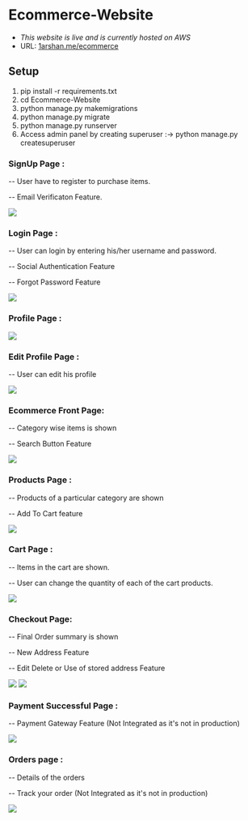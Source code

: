 # Ecommerce-Website
- *This website is live and is currently hosted on AWS*
- URL: [1arshan.me/ecommerce](http://ec2-13-234-136-218.ap-south-1.compute.amazonaws.com)

## Setup
1. pip install -r requirements.txt
2. cd Ecommerce-Website
3. python manage.py makemigrations
4. python manage.py migrate
5. python manage.py runserver
6. Access admin panel by creating superuser :->  python manage.py createsuperuser

### SignUp Page :
<p>-- User have to register to purchase items.</p>
<p>-- Email Verificaton Feature.</p>
<img src="/image_readme/register.png">

### Login Page :
<p>-- User can login by entering his/her username and password.</p>
<p>-- Social Authentication Feature</p>
<p>-- Forgot Password Feature </p>
<img src="/image_readme/login.png">

### Profile Page :
<img src="/image_readme/profile.png">

### Edit Profile Page :
<p>-- User can edit his profile</p>
<img src="/image_readme/edit profile.png">

### Ecommerce Front Page:
<p>-- Category wise items is shown</p>
<p>-- Search Button Feature</p>
<img src="/image_readme/store.png">

### Products Page :
<p>-- Products of a particular category are shown</p>
<p>-- Add To Cart feature</p>
<img src="/image_readme/items.png">

### Cart Page :
<p>-- Items in the cart are shown.</p>
<p>-- User can change the quantity of each of the cart products.</p>
<img src="/image_readme/cart.png">

### Checkout Page:
<p>-- Final Order summary is shown</p>
<p>-- New Address Feature</p>
<p>-- Edit Delete or Use of stored address Feature</p>
<img src="/image_readme/checkout.png">
<img src="/image_readme/address.png">

### Payment Successful Page :
<p>-- Payment Gateway Feature (Not Integrated as it's not in production)</p>
<img src="/image_readme/payment.png">

### Orders page :
<p>-- Details of the orders</p>
<p>-- Track your order (Not Integrated as it's not in production)</p>
<img src="/image_readme/orders.png">
